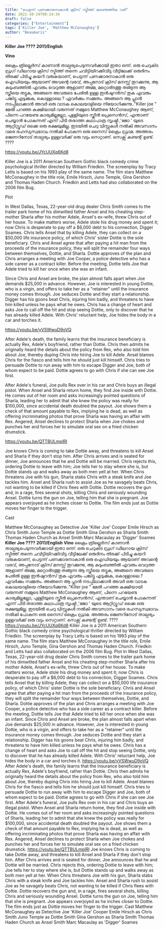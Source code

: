 ```yaml
---
title: "പെട്ടന്ന് പണക്കാരനാകാൻ ക്രിസ് സ്മിത്ത് കണ്ടെത്തിയ വഴി"
date: 2022-10-24T08:14:34
draft: false
categories: ["Entertainment"]
tags: ['Killer Joe', 'Matthew McConaughey']
author: "Beaumaris"
---
```


<strong>Killer Joe ????</strong>
<strong>2011/English</strong>

<strong>Vino</strong>

ക്രൈം ത്രില്ലെർസ് കാണാൻ താല്പര്യപെടുന്നവർക്കായി ഇതാ ഒന്ന്. ഒരു ചെറുകിട ഡ്രഗ് ഡീലറായ ക്രിസ് സ്മിത്ത് തന്നെ ചവിട്ടിയിറക്കിവിട്ട വീട്ടിലേക്ക് ഒരുദിനം തിരക്ക് പിടിച്ചു കയറി വരുകയാണ്, പെട്ടന്ന് പണക്കാരനാകാൻ ഒരു ഐഡിയയും ആയാണ് അവന്റെ വരവ്, അപ്പനോട് ക്രിസ് മനസ്സ് തുറക്കുന്നു, ആ കുടുംബത്തിൽ എവരും വെറുത്ത ആളാണ് അമ്മ, മറ്റൊരിടത്തു തങ്ങുന്ന ആ സ്ത്രീയെ തട്ടുക, അങ്ങനെ അവരുടെ പേരിൽ ഉള്ള ഇൻഷുറൻസ് തുക എവരും പങ്കിട്ടു എടുക്കുക, കൊള്ളാലെ ? ഏവർക്കും സമ്മതം. അങ്ങനെ ആ പ്ലാൻ നടപ്പിലാക്കാൻ അവർ ഒരു വാടക കൊലയാളിയെ നിയോഗിക്കുന്നു.."Killer joe "
മേൽ പറഞ്ഞ കക്ഷിയായി വരുന്നത് നമ്മുടെ Matthew McConaughey ആണ്, പിന്നെ പറയേണ്ട കാര്യമില്ലല്ലോ, പുള്ളിയുടെ സ്ക്രീൻ പ്രെസെൻസ്, എന്താണ് ചെയ്യാൻ പോകുന്നത് എന്ന് പിടി തരാത്ത കഥാപാത്ര സൃഷ്ടി ,'ജോ ' യുടെ ആറ്റിറ്റ്യൂഡ് ഒക്കെ ഒരു രക്ഷയുമില്ല. ഇടയിൽ ചെറു ട്വിസ്റ്റുകൾ നൽകി അവസാനം വരെ രഹസ്യസ്വഭാവം നൽകി പോകുന്ന ഒരു നൈസ് ക്രൈം ഡ്രാമ. അത്തരം ജെണറിനോട് താല്പര്യം ഉള്ളവർക്ക് ഒരു വട്ടം സെറ്റാണ്. സെക്സ് കണ്ടന്റ് ഉണ്ട്.
????

https://youtu.be/JYcUUXq6Kd8

Killer Joe is a 2011 American Southern Gothic black comedy crime psychological thriller directed by William Friedkin. The screenplay by Tracy Letts is based on his 1993 play of the same name. The film stars Matthew McConaughey in the title role, Emile Hirsch, Juno Temple, Gina Gershon and Thomas Haden Church. Friedkin and Letts had also collaborated on the 2006 film Bug.

Plot

In West Dallas, Texas, 22-year-old drug dealer Chris Smith comes to the trailer park home of his dimwitted father Ansel and his cheating step-mother Sharla after his mother Adele, Ansel's ex-wife, threw Chris out of her house. To make matters worse, Adele stole his drug money and spent it; now Chris is desperate to pay off a $6,000 debt to his connection, Digger Soames. Chris tells Ansel that by killing Adele, they can collect on a $50,000 life insurance policy, of which Chris' sister Dottie is the sole beneficiary. Chris and Ansel agree that after paying a hit man from the proceeds of the insurance policy, they will split the remainder four ways between themselves, Dottie, and Sharla. Dottie approves of the plan and Chris arranges a meeting with Joe Cooper, a police detective who has a side career as a contract killer. Before the meeting, Dottie tells Joe that Adele tried to kill her once when she was an infant.

Since Chris and Ansel are broke, the plan almost falls apart when Joe demands $25,000 in advance. However, Joe is interested in young Dottie, who is a virgin, and offers to take her as a "retainer" until the insurance money comes through. Joe seduces Dottie and they start a relationship. Digger has his goons beat Chris, injuring him badly, and threatens to have him killed unless he pays what he owes. Chris has a change of heart and asks Joe to call off the hit and stop seeing Dottie, only to discover that he has already killed Adele. With Chris' reluctant help, Joe hides the body in a car and torches it.

https://youtu.be/yVSWwuD9oVQ

After Adele's death, the family learns that the insurance beneficiary is actually Rex, Adele's boyfriend, rather than Dottie. Chris then admits he originally heard the details about the policy from Rex, who also told him about Joe, thereby duping Chris into hiring Joe to kill Adele. Ansel blames Chris for the fiasco and tells him he should just kill himself. Chris tries to persuade Dottie to run away with him to escape Digger and Joe, both of whom expect to be paid. Dottie agrees to go with Chris if she can see Joe first.

After Adele's funeral, Joe pulls Rex over in his car and Chris buys an illegal pistol. When Ansel and Sharla return home, they find Joe inside with Dottie. He comes out of her room and asks increasingly pointed questions of Sharla, leading her to admit that she knew the policy was really for $100,000, since accidental death doubled the payout. Joe shows them a check of that amount payable to Rex, implying he is dead, as well as offering incriminating photos that prove Sharla was having an affair with Rex. Angered, Ansel declines to protect Sharla when Joe chokes and punches her and forces her to simulate oral sex on a fried chicken drumstick.

https://youtu.be/QTTBULmplRI

Joe knows Chris is coming to take Dottie away, and threatens to kill Ansel and Sharla if they don't stop him. After Chris arrives and is seated for dinner, Joe announces that he and Dottie will be married. Chris rejects this, ordering Dottie to leave with him; Joe tells her to stay where she is, but Dottie stands up and walks away as both men yell at her. When Chris threatens Joe with his gun, Sharla stabs Chris with a steak knife and Joe tackles him. Ansel and Sharla rush to assist Joe as he savagely beats Chris, not wanting to be killed if Chris flees with Dottie. Dottie recovers the gun and, in a rage, fires several shots, killing Chris and seriously wounding Ansel. Dottie turns the gun on Joe, telling him that she is pregnant. Joe appears overjoyed as he inches closer to Dottie. The film ends just as Dottie moves her finger to the trigger.

Cast

Matthew McConaughey as Detective Joe 'Killer Joe' Cooper
Emile Hirsch as Chris Smith
Juno Temple as Dottie Smith
Gina Gershon as Sharla Smith
Thomas Haden Church as Ansel Smith
Marc Macaulay as 'Digger' Soames
**Killer Joe ????** **2011/English** **Vino** ക്രൈം ത്രില്ലെർസ് കാണാൻ താല്പര്യപെടുന്നവർക്കായി ഇതാ ഒന്ന്. ഒരു ചെറുകിട ഡ്രഗ് ഡീലറായ ക്രിസ് സ്മിത്ത് തന്നെ ചവിട്ടിയിറക്കിവിട്ട വീട്ടിലേക്ക് ഒരുദിനം തിരക്ക് പിടിച്ചു കയറി വരുകയാണ്, പെട്ടന്ന് പണക്കാരനാകാൻ ഒരു ഐഡിയയും ആയാണ് അവന്റെ വരവ്, അപ്പനോട് ക്രിസ് മനസ്സ് തുറക്കുന്നു, ആ കുടുംബത്തിൽ എവരും വെറുത്ത ആളാണ് അമ്മ, മറ്റൊരിടത്തു തങ്ങുന്ന ആ സ്ത്രീയെ തട്ടുക, അങ്ങനെ അവരുടെ പേരിൽ ഉള്ള ഇൻഷുറൻസ് തുക എവരും പങ്കിട്ടു എടുക്കുക, കൊള്ളാലെ ? ഏവർക്കും സമ്മതം. അങ്ങനെ ആ പ്ലാൻ നടപ്പിലാക്കാൻ അവർ ഒരു വാടക കൊലയാളിയെ നിയോഗിക്കുന്നു.."Killer joe " മേൽ പറഞ്ഞ കക്ഷിയായി വരുന്നത് നമ്മുടെ Matthew McConaughey ആണ്, പിന്നെ പറയേണ്ട കാര്യമില്ലല്ലോ, പുള്ളിയുടെ സ്ക്രീൻ പ്രെസെൻസ്, എന്താണ് ചെയ്യാൻ പോകുന്നത് എന്ന് പിടി തരാത്ത കഥാപാത്ര സൃഷ്ടി ,'ജോ ' യുടെ ആറ്റിറ്റ്യൂഡ് ഒക്കെ ഒരു രക്ഷയുമില്ല. ഇടയിൽ ചെറു ട്വിസ്റ്റുകൾ നൽകി അവസാനം വരെ രഹസ്യസ്വഭാവം നൽകി പോകുന്ന ഒരു നൈസ് ക്രൈം ഡ്രാമ. അത്തരം ജെണറിനോട് താല്പര്യം ഉള്ളവർക്ക് ഒരു വട്ടം സെറ്റാണ്. സെക്സ് കണ്ടന്റ് ഉണ്ട്. ???? https://youtu.be/JYcUUXq6Kd8 Killer Joe is a 2011 American Southern Gothic black comedy crime psychological thriller directed by William Friedkin. The screenplay by Tracy Letts is based on his 1993 play of the same name. The film stars Matthew McConaughey in the title role, Emile Hirsch, Juno Temple, Gina Gershon and Thomas Haden Church. Friedkin and Letts had also collaborated on the 2006 film Bug. Plot In West Dallas, Texas, 22-year-old drug dealer Chris Smith comes to the trailer park home of his dimwitted father Ansel and his cheating step-mother Sharla after his mother Adele, Ansel's ex-wife, threw Chris out of her house. To make matters worse, Adele stole his drug money and spent it; now Chris is desperate to pay off a $6,000 debt to his connection, Digger Soames. Chris tells Ansel that by killing Adele, they can collect on a $50,000 life insurance policy, of which Chris' sister Dottie is the sole beneficiary. Chris and Ansel agree that after paying a hit man from the proceeds of the insurance policy, they will split the remainder four ways between themselves, Dottie, and Sharla. Dottie approves of the plan and Chris arranges a meeting with Joe Cooper, a police detective who has a side career as a contract killer. Before the meeting, Dottie tells Joe that Adele tried to kill her once when she was an infant. Since Chris and Ansel are broke, the plan almost falls apart when Joe demands $25,000 in advance. However, Joe is interested in young Dottie, who is a virgin, and offers to take her as a "retainer" until the insurance money comes through. Joe seduces Dottie and they start a relationship. Digger has his goons beat Chris, injuring him badly, and threatens to have him killed unless he pays what he owes. Chris has a change of heart and asks Joe to call off the hit and stop seeing Dottie, only to discover that he has already killed Adele. With Chris' reluctant help, Joe hides the body in a car and torches it. https://youtu.be/yVSWwuD9oVQ After Adele's death, the family learns that the insurance beneficiary is actually Rex, Adele's boyfriend, rather than Dottie. Chris then admits he originally heard the details about the policy from Rex, who also told him about Joe, thereby duping Chris into hiring Joe to kill Adele. Ansel blames Chris for the fiasco and tells him he should just kill himself. Chris tries to persuade Dottie to run away with him to escape Digger and Joe, both of whom expect to be paid. Dottie agrees to go with Chris if she can see Joe first. After Adele's funeral, Joe pulls Rex over in his car and Chris buys an illegal pistol. When Ansel and Sharla return home, they find Joe inside with Dottie. He comes out of her room and asks increasingly pointed questions of Sharla, leading her to admit that she knew the policy was really for $100,000, since accidental death doubled the payout. Joe shows them a check of that amount payable to Rex, implying he is dead, as well as offering incriminating photos that prove Sharla was having an affair with Rex. Angered, Ansel declines to protect Sharla when Joe chokes and punches her and forces her to simulate oral sex on a fried chicken drumstick. https://youtu.be/QTTBULmplRI Joe knows Chris is coming to take Dottie away, and threatens to kill Ansel and Sharla if they don't stop him. After Chris arrives and is seated for dinner, Joe announces that he and Dottie will be married. Chris rejects this, ordering Dottie to leave with him; Joe tells her to stay where she is, but Dottie stands up and walks away as both men yell at her. When Chris threatens Joe with his gun, Sharla stabs Chris with a steak knife and Joe tackles him. Ansel and Sharla rush to assist Joe as he savagely beats Chris, not wanting to be killed if Chris flees with Dottie. Dottie recovers the gun and, in a rage, fires several shots, killing Chris and seriously wounding Ansel. Dottie turns the gun on Joe, telling him that she is pregnant. Joe appears overjoyed as he inches closer to Dottie. The film ends just as Dottie moves her finger to the trigger. Cast Matthew McConaughey as Detective Joe 'Killer Joe' Cooper Emile Hirsch as Chris Smith Juno Temple as Dottie Smith Gina Gershon as Sharla Smith Thomas Haden Church as Ansel Smith Marc Macaulay as 'Digger' Soames
